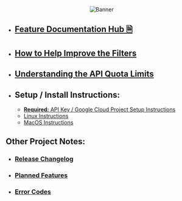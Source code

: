 <p align="center"><img alt="Banner" src="https://i.imgur.com/TGzgq4V.png"></p>

* ## [Feature Documentation Hub 🗎](https://github.com/ThioJoe/YT-Spammer-Purge/wiki/Documentation-Hub)
* ## [How to Help Improve the Filters](https://github.com/ThioJoe/YT-Spammer-Purge/wiki/How-to-Help-Improve-the-Filters)
* ## [Understanding the API Quota Limits](https://github.com/ThioJoe/YT-Spammer-Purge/wiki/Understanding-YouTube-API-Quota-Limits)
* ## Setup / Install Instructions:
	* [**Required:** API Key / Google Cloud Project Setup Instructions](https://github.com/ThioJoe/YT-Spammer-Purge/wiki/Instructions:-Obtaining-an-API-Key)
	* [Linux Instructions](Linux-Installation-Instructions)
	* [MacOS Instructions](MacOS-Instructions)


## Other Project Notes:
* ### [Release Changelog](https://github.com/ThioJoe/YT-Spammer-Purge/wiki/Release-Changelog)
* ### [Planned Features](Planned-Features)
* ### [Error Codes](https://github.com/ThioJoe/YT-Spammer-Purge/wiki/Error-Codes)